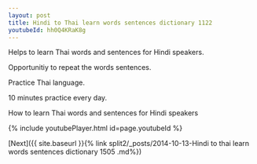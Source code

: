 ```yaml
---
layout: post
title: Hindi to Thai learn words sentences dictionary 1122 
youtubeId: hh0Q4KRaK8g
---
```

 
 
Helps to learn Thai words and sentences for Hindi speakers.

Opportunitiy to repeat the words sentences. 

Practice Thai language. 
 
10 minutes practice every day. 
 
How to learn Thai words and sentences for Hindi speakers 
 
{% include youtubePlayer.html id=page.youtubeId %}
 
 
[Next]({{ site.baseurl }}{% link  split2/_posts/2014-10-13-Hindi to thai learn words sentences dictionary 1505 .md%})
 
